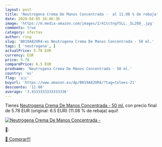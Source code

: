 ```yaml
---
layout: post
title: 'Neutrogena Crema De Manos Concentrada -  al 11.08 % de rebaja'
date: 2020-04-05 16:46:36
image: 'https://m.media-amazon.com/images/I/41tctngfSLL._SL200_.jpg'
comments: true
category: ofertas
author: ring
slug: 'B019A82OR4-es Neutrogena Crema De Manos Concentrada - 50 ml.'
tags: [ 'neutrogena', ]
actualPrice: 5.78 EUR
currency: EUR
price: 5.78
comparePrice: 6.5 EUR
prodname: 'Neutrogena Crema De Manos Concentrada - 50 ml.'
country: 'es'
flag: '🇪🇸'
buyurl: 'https://www.amazon.es/dp/B019A82OR4/?tag=tolees-21'
descuento: '11.08'
average: '3.4333333333333336'
---
```


Tienes [Neutrogena Crema De Manos Concentrada - 50 ml.](https://www.amazon.es/dp/B019A82OR4/?tag=tolees-21) con precio final de  5.78 EUR (original: 6.5 EUR) (11.08 %  de rebaja) aqui!

[![Neutrogena Crema De Manos Concentrada - ](https://m.media-amazon.com/images/I/41tctngfSLL._SL200_.jpg)](https://www.amazon.es/dp/B019A82OR4/?tag=tolees-21)

🔎:


[🛒 Comprar!!!](https://www.amazon.es/dp/B019A82OR4/?tag=tolees-21)
